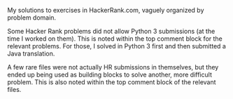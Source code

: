 My solutions to exercises in HackerRank.com, vaguely organized by problem domain.

Some Hacker Rank problems did not allow Python 3 submissions (at the time I worked on them). This is noted within the top comment block for the relevant problems. For those, I solved in Python 3 first and then submitted a Java translation.

A few rare files were not actually HR submissions in themselves, but they ended up being used as building blocks to solve another, more difficult problem. This is also noted within the top comment block of the relevant files.
